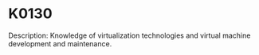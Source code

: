 # K0130
Description: Knowledge of virtualization technologies and virtual machine development and maintenance.
